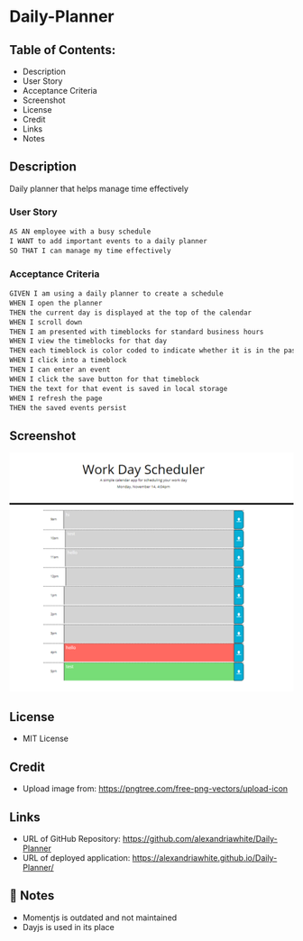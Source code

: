 # Daily-Planner
## Table of Contents:

* Description 
* User Story
* Acceptance Criteria
* Screenshot
* License
* Credit
* Links
* Notes

## Description
Daily planner that helps manage time effectively

### User Story
```md
AS AN employee with a busy schedule
I WANT to add important events to a daily planner
SO THAT I can manage my time effectively
```

### Acceptance Criteria

```md
GIVEN I am using a daily planner to create a schedule
WHEN I open the planner
THEN the current day is displayed at the top of the calendar
WHEN I scroll down
THEN I am presented with timeblocks for standard business hours
WHEN I view the timeblocks for that day
THEN each timeblock is color coded to indicate whether it is in the past, present, or future
WHEN I click into a timeblock
THEN I can enter an event
WHEN I click the save button for that timeblock
THEN the text for that event is saved in local storage
WHEN I refresh the page
THEN the saved events persist
```

## Screenshot  
![demo](./assets/images/display.PNG)

## License
* MIT License

## Credit
* Upload image from: https://pngtree.com/free-png-vectors/upload-icon

## Links
* URL of GitHub Repository: https://github.com/alexandriawhite/Daily-Planner
* URL of deployed application: https://alexandriawhite.github.io/Daily-Planner/

## 📝 Notes
* Momentjs is outdated and not maintained
* Dayjs is used in its place
